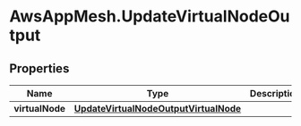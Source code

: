# AwsAppMesh.UpdateVirtualNodeOutput

## Properties

Name | Type | Description | Notes
------------ | ------------- | ------------- | -------------
**virtualNode** | [**UpdateVirtualNodeOutputVirtualNode**](UpdateVirtualNodeOutputVirtualNode.md) |  | [optional] 


